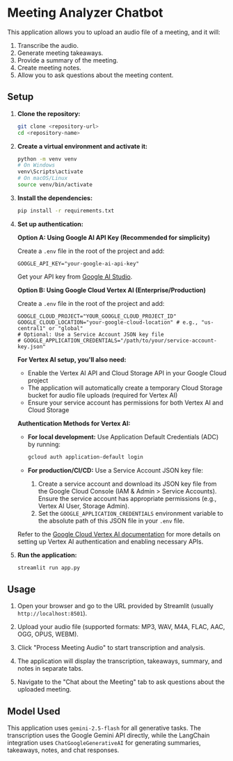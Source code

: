 # Meeting Analyzer Chatbot

This application allows you to upload an audio file of a meeting, and it will:
1.  Transcribe the audio.
2.  Generate meeting takeaways.
3.  Provide a summary of the meeting.
4.  Create meeting notes.
5.  Allow you to ask questions about the meeting content.

## Setup

1.  **Clone the repository:**
    ```bash
    git clone <repository-url>
    cd <repository-name>
    ```

2.  **Create a virtual environment and activate it:**
    ```bash
    python -m venv venv
    # On Windows
    venv\Scripts\activate
    # On macOS/Linux
    source venv/bin/activate
    ```

3.  **Install the dependencies:**
    ```bash
    pip install -r requirements.txt
    ```

4.  **Set up authentication:**

    **Option A: Using Google AI API Key (Recommended for simplicity)**
    
    Create a `.env` file in the root of the project and add:
    ```env
    GOOGLE_API_KEY="your-google-ai-api-key"
    ```
    Get your API key from [Google AI Studio](https://makersuite.google.com/app/apikey).

    **Option B: Using Google Cloud Vertex AI (Enterprise/Production)**
    
    Create a `.env` file in the root of the project and add:
    ```env
    GOOGLE_CLOUD_PROJECT="YOUR_GOOGLE_CLOUD_PROJECT_ID"
    GOOGLE_CLOUD_LOCATION="your-google-cloud-location" # e.g., "us-central1" or "global"
    # Optional: Use a Service Account JSON key file
    # GOOGLE_APPLICATION_CREDENTIALS="/path/to/your/service-account-key.json"
    ```

    **For Vertex AI setup, you'll also need:**
    - Enable the Vertex AI API and Cloud Storage API in your Google Cloud project
    - The application will automatically create a temporary Cloud Storage bucket for audio file uploads (required for Vertex AI)
    - Ensure your service account has permissions for both Vertex AI and Cloud Storage

    **Authentication Methods for Vertex AI:**

    *   **For local development:** Use Application Default Credentials (ADC) by running:
        ```bash
        gcloud auth application-default login
        ```

    *   **For production/CI/CD:** Use a Service Account JSON key file:
        1.  Create a service account and download its JSON key file from the Google Cloud Console (IAM & Admin > Service Accounts). Ensure the service account has appropriate permissions (e.g., Vertex AI User, Storage Admin).
        2.  Set the `GOOGLE_APPLICATION_CREDENTIALS` environment variable to the absolute path of this JSON file in your `.env` file.

    Refer to the [Google Cloud Vertex AI documentation](https://cloud.google.com/vertex-ai/generative-ai/docs/models/gemini/2-5-flash) for more details on setting up Vertex AI authentication and enabling necessary APIs.

5.  **Run the application:**
    ```bash
    streamlit run app.py
    ```

## Usage

1.  Open your browser and go to the URL provided by Streamlit (usually `http://localhost:8501`).

2.  Upload your audio file (supported formats: MP3, WAV, M4A, FLAC, AAC, OGG, OPUS, WEBM).

3.  Click "Process Meeting Audio" to start transcription and analysis.

4.  The application will display the transcription, takeaways, summary, and notes in separate tabs.

5.  Navigate to the "Chat about the Meeting" tab to ask questions about the uploaded meeting.

## Model Used
This application uses `gemini-2.5-flash` for all generative tasks. The transcription uses the Google Gemini API directly, while the LangChain integration uses `ChatGoogleGenerativeAI` for generating summaries, takeaways, notes, and chat responses. 